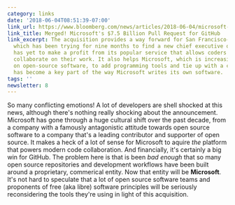 ```yaml
---
category: links
date: '2018-06-04T08:51:39-07:00'
link_url: https://www.bloomberg.com/news/articles/2018-06-04/microsoft-agrees-to-buy-coding-site-github-for-7-5-billion
link_title: Merged! Microsoft's $7.5 Billion Pull Request for GitHub
link_excerpt: The acquisition provides a way forward for San Francisco-based GitHub,
  which has been trying for nine months to find a new chief executive officer and
  has yet to make a profit from its popular service that allows coders to share and
  collaborate on their work. It also helps Microsoft, which is increasingly relying
  on open-source software, to add programming tools and tie up with a company that
  has become a key part of the way Microsoft writes its own software.
tags: ''
newsletter: 8
---
```


So many conflicting emotions! A lot of developers are shell shocked at this news, although there's nothing really shocking about the announcement. Microsoft has gone through a huge cultural shift over the past decade, from a company with a famously antagonistic attitude towards open source software to a company that's a leading contributor and supporter of open source. It makes a heck of a lot of sense for Microsoft to aquire _the_ platform that powers modern code collaboration. And financially, it's certainly a big win for GitHub. The problem here is that is been _bad enough_ that so many open source repositories and development workflows have been built around a proprietary, commerical entity. Now that entity will be **Microsoft**. It's not hard to speculate that a lot of open source software teams and proponents of free (aka libre) software principles will be seriously reconsidering the tools they're using in light of this acquisition.